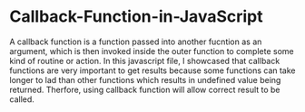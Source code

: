 # Callback-Function-in-JavaScript
A callback function is a function passed into another fucntion as an argument, which is then invoked inside the outer function to complete some kind of routine or action. 
In this javascript file, I showcased that callback functions are very important to get results because some functions can take longer to lad than other functions which results in undefined value being returned. Therfore, using callback function will allow correct result to be called.
